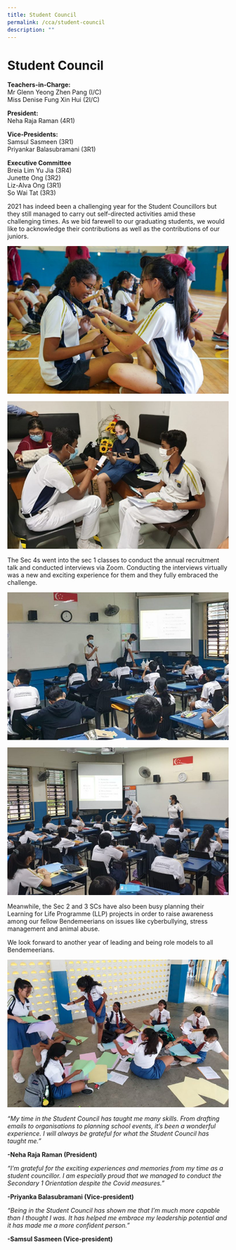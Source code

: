 ```yaml
---
title: Student Council
permalink: /cca/student-council
description: ""
---
```

# Student Council

**Teachers-in-Charge:** <br>
Mr Glenn Yeong Zhen Pang (I/C) <br>
Miss Denise Fung Xin Hui (2I/C)

**President:** <br>
Neha Raja Raman (4R1)

**Vice-Presidents:** <br>
Samsul Sasmeen (3R1) <br>
Priyankar Balasubramani (3R1)

**Executive Committee** <br>
Breia Lim Yu Jia (3R4) <br>
Junette Ong (3R2) <br>
Liz-Alva Ong (3R1) <br>
So Wai Tat (3R3)

2021 has indeed been a challenging year for the Student Councillors but they still managed to carry out self-directed activities amid these challenging times. As we bid farewell to our graduating students, we would like to acknowledge their contributions as well as the contributions of our juniors.

![Student Council juniors learning how to tie a tie](/images/Cca/sc-i-teaching-juniors_-768x512.jpg)

![Student Council](/images/Cca/sc-bss%20sc2.jpg)

The Sec 4s went into the sec 1 classes to conduct the annual recruitment talk and conducted interviews via Zoom. Conducting the interviews virtually was a new and exciting experience for them and they fully embraced the challenge.

![Student Council](/images/Cca/sc-bss%20sc3.jpg)

![Student Council](/images/Cca/sc-bss%20sc4.jpg)

Meanwhile, the Sec 2 and 3 SCs have also been busy planning their Learning for Life Programme (LLP) projects in order to raise awareness among our fellow Bendemeerians on issues like cyberbullying, stress management and animal abuse.

We look forward to another year of leading and being role models to all Bendemeerians.

![Student Council](/images/Cca/sc-bss%20sc5.jpg)

*“My time in the Student Council has taught me many skills. From drafting emails to organisations to planning school events, it’s been a wonderful experience. I will always be grateful for what the Student Council has taught me.”*

**-Neha Raja Raman (President)**

*“I’m grateful for the exciting experiences and memories from my time as a student councillor. I am especially proud that we managed to conduct the Secondary 1 Orientation despite the Covid measures.”*

**-Priyanka Balasubramani (Vice-president)**

*“Being in the Student Council has shown me that I’m much more capable than I thought I was. It has helped me embrace my leadership potential and it has made me a more confident person.”*


**-Samsul Sasmeen (Vice-president)**